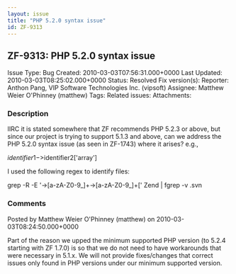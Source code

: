 ```yaml
---
layout: issue
title: "PHP 5.2.0 syntax issue"
id: ZF-9313
---
```


ZF-9313: PHP 5.2.0 syntax issue
-------------------------------

 Issue Type: Bug Created: 2010-03-03T07:56:31.000+0000 Last Updated: 2010-03-03T08:25:02.000+0000 Status: Resolved Fix version(s): 
 Reporter:  Anthon Pang, VIP Software Technologies Inc. (vipsoft)  Assignee:  Matthew Weier O'Phinney (matthew)  Tags: 
 Related issues: 
 Attachments: 
### Description

IIRC it is stated somewhere that ZF recommends PHP 5.2.3 or above, but since our project is trying to support 5.1.3 and above, can we address the PHP 5.2.0 syntax issue (as seen in ZF-1743) where it arises? e.g.,

$identifier1->$identifier2['array']

I used the following regex to identify files:

grep -R -E '->[a-zA-Z0-9\_]+->[a-zA-Z0-9\_]+[' Zend | fgrep -v .svn

 

 

### Comments

Posted by Matthew Weier O'Phinney (matthew) on 2010-03-03T08:24:50.000+0000

Part of the reason we upped the minimum supported PHP version (to 5.2.4 starting with ZF 1.7.0) is so that we do not need to have workarounds that were necessary in 5.1.x. We will not provide fixes/changes that correct issues only found in PHP versions under our minimum supported version.

 

 